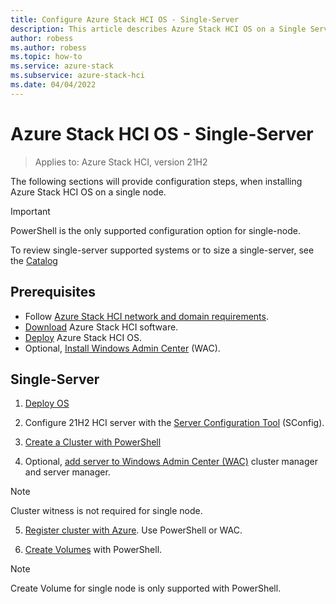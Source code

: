 ```yaml
---
title: Configure Azure Stack HCI OS - Single-Server 
description: This article describes Azure Stack HCI OS on a Single Server
author: robess
ms.author: robess
ms.topic: how-to
ms.service: azure-stack
ms.subservice: azure-stack-hci
ms.date: 04/04/2022
---
```


# **Azure Stack HCI OS - Single-Server**
> Applies to: Azure Stack HCI, version 21H2

The following sections will provide configuration steps, when installing Azure Stack HCI OS on a single node.

> [!IMPORTANT]
> PowerShell is the only supported configuration option for single-node.

To review single-server supported systems or to size a single-server, see the [Catalog](https://hcicatalog.azurewebsites.net/#/)


## Prerequisites

- Follow [Azure Stack HCI network and domain requirements](../deploy/operating-system.md#determine-hardware-and-network-requirements).
- [Download](https://azure.microsoft.com/products/azure-stack/hci/hci-download/) Azure Stack HCI software.
- [Deploy](/azure-stack/hci/deploy/operating-system#manual-deployment) Azure Stack HCI OS.
- Optional, [Install Windows Admin Center](https://docs.microsoft.com/windows-server/manage/windows-admin-center/deploy/install) (WAC).

## **Single-Server**

1. [Deploy OS](../deploy/operating-system.md#manual-deployment)
1. Configure 21H2 HCI server with the [Server Configuration Tool](https://docs.microsoft.com/windows-server/administration/server-core/server-core-sconfig) (SConfig).

1. [Create a Cluster with PowerShell](../deploy/create-cluster-powershell.md)
1. Optional, [add server to Windows Admin Center (WAC)](https://docs.microsoft.com/windows-server/manage/windows-admin-center/use/manage-servers#adding-a-server-to-windows-admin-center) cluster manager and server manager.

> [!NOTE]
> Cluster witness is not required for single node.

5. [Register cluster with Azure](../deploy/register-with-azure.md). Use PowerShell or WAC.

6. [Create Volumes]() with PowerShell.

> [!Note]
> Create Volume for single node is only supported with PowerShell.